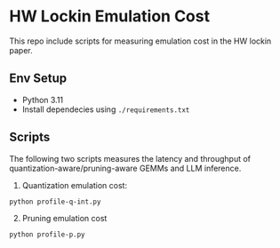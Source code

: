 # HW Lockin Emulation Cost

This repo include scripts for measuring emulation cost in the HW lockin paper.

## Env Setup

- Python 3.11
- Install dependecies using `./requirements.txt`

## Scripts

The following two scripts measures the latency and throughput of quantization-aware/pruning-aware GEMMs and LLM inference.

1. Quantization emulation cost:

```bash
python profile-q-int.py
```

2. Pruning emulation cost

```bash
python profile-p.py
```
